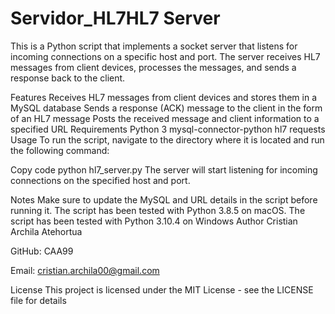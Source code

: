 # Servidor_HL7HL7 Server
This is a Python script that implements a socket server that listens for incoming connections on a specific host and port. The server receives HL7 messages from client devices, processes the messages, and sends a response back to the client.

Features
Receives HL7 messages from client devices and stores them in a MySQL database
Sends a response (ACK) message to the client in the form of an HL7 message
Posts the received message and client information to a specified URL
Requirements
Python 3
mysql-connector-python
hl7
requests
Usage
To run the script, navigate to the directory where it is located and run the following command:

Copy code
python hl7_server.py
The server will start listening for incoming connections on the specified host and port.

Notes
Make sure to update the MySQL and URL details in the script before running it.
The script has been tested with Python 3.8.5 on macOS.
The script has been tested with Python 3.10.4 on Windows
Author
Cristian Archila Atehortua

GitHub: CAA99

Email: cristian.archila00@gmail.com

License
This project is licensed under the MIT License - see the LICENSE file for details
